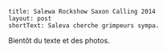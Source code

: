 ```
title: Salewa Rockshow Saxon Calling 2014
layout: post
shortText: Saleva cherche grimpeurs sympa.
```

Bientôt du texte et des photos.
